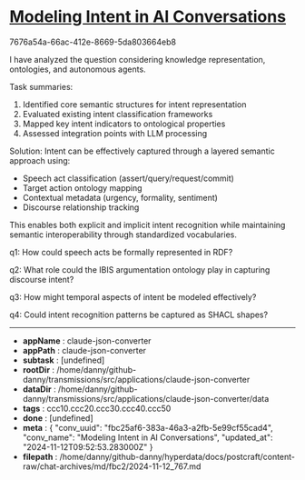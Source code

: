 # [Modeling Intent in AI Conversations](https://claude.ai/chat/fbc25af6-383a-46a3-a2fb-5e99cf55cad4)

7676a54a-66ac-412e-8669-5da803664eb8

 I have analyzed the question considering knowledge representation, ontologies, and autonomous agents.

Task summaries:
1. Identified core semantic structures for intent representation
2. Evaluated existing intent classification frameworks
3. Mapped key intent indicators to ontological properties 
4. Assessed integration points with LLM processing

Solution:
Intent can be effectively captured through a layered semantic approach using:
- Speech act classification (assert/query/request/commit)
- Target action ontology mapping
- Contextual metadata (urgency, formality, sentiment)
- Discourse relationship tracking

This enables both explicit and implicit intent recognition while maintaining semantic interoperability through standardized vocabularies.

q1: How could speech acts be formally represented in RDF?

q2: What role could the IBIS argumentation ontology play in capturing discourse intent?

q3: How might temporal aspects of intent be modeled effectively?

q4: Could intent recognition patterns be captured as SHACL shapes?

---

* **appName** : claude-json-converter
* **appPath** : claude-json-converter
* **subtask** : [undefined]
* **rootDir** : /home/danny/github-danny/transmissions/src/applications/claude-json-converter
* **dataDir** : /home/danny/github-danny/transmissions/src/applications/claude-json-converter/data
* **tags** : ccc10.ccc20.ccc30.ccc40.ccc50
* **done** : [undefined]
* **meta** : {
  "conv_uuid": "fbc25af6-383a-46a3-a2fb-5e99cf55cad4",
  "conv_name": "Modeling Intent in AI Conversations",
  "updated_at": "2024-11-12T09:52:53.283000Z"
}
* **filepath** : /home/danny/github-danny/hyperdata/docs/postcraft/content-raw/chat-archives/md/fbc2/2024-11-12_767.md